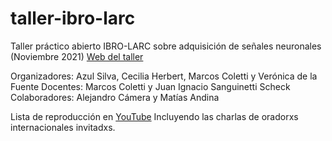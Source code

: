 # taller-ibro-larc
Taller práctico abierto IBRO-LARC sobre adquisición de señales neuronales (Noviembre 2021)
[Web del taller](https://bit.ly/TALLERNEUROLATAM)

Organizadores: Azul Silva, Cecilia Herbert, Marcos Coletti y Verónica de la Fuente
Docentes: Marcos Coletti y Juan Ignacio Sanguinetti Scheck
Colaboradores: Alejandro Cámera y Matías Andina

Lista de reproducción en [YouTube](https://youtube.com/playlist?list=PL2ttpDKStgJAIu2jOuGwjMjh1IACVgq0k)
Incluyendo las charlas de oradorxs internacionales invitadxs.
